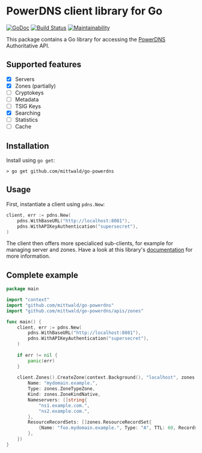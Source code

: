 # PowerDNS client library for Go

[![GoDoc](https://godoc.org/github.com/mittwald/go-powerdns?status.svg)](https://godoc.org/github.com/mittwald/go-powerdns)
[![Build Status](https://travis-ci.org/mittwald/go-powerdns.svg?branch=master)](https://travis-ci.org/mittwald/go-powerdns)
[![Maintainability](https://api.codeclimate.com/v1/badges/aa54a869f5ff56477a2a/maintainability)](https://codeclimate.com/github/mittwald/go-powerdns/maintainability)

This package contains a Go library for accessing the [PowerDNS][powerdns] Authoritative API.

## Supported features

- [x] Servers
- [x] Zones (partially)
- [ ] Cryptokeys
- [ ] Metadata
- [ ] TSIG Keys
- [x] Searching
- [ ] Statistics
- [ ] Cache

## Installation

Install using `go get`:

```console
> go get github.com/mittwald/go-powerdns
```

## Usage

First, instantiate a client using `pdns.New`:

```go
client, err := pdns.New(
    pdns.WithBaseURL("http://localhost:8081"),
    pdns.WithAPIKeyAuthentication("supersecret"),
)
```

The client then offers more specialiced sub-clients, for example for managing server and zones.
Have a look at this library's [documentation][godoc] for more information.

## Complete example

```go
package main

import "context"
import "github.com/mittwald/go-powerdns"
import "github.com/mittwald/go-powerdns/apis/zones"

func main() {
    client, err := pdns.New(
        pdns.WithBaseURL("http://localhost:8081"),
        pdns.WithAPIKeyAuthentication("supersecret"),
    )
	
    if err != nil {
    	panic(err)
    }
    
    client.Zones().CreateZone(context.Background(), "localhost", zones.Zone{
        Name: "mydomain.example.",
        Type: zones.ZoneTypeZone,
        Kind: zones.ZoneKindNative,
        Nameservers: []string{
            "ns1.example.com.",
            "ns2.example.com.",
        },
        ResourceRecordSets: []zones.ResourceRecordSet{
            {Name: "foo.mydomain.example.", Type: "A", TTL: 60, Records: []zones.Record{{Content: "127.0.0.1"}}},
        },
    })
}
```

[powerdns]: https://github.com/PowerDNS/pdns
[godoc]: https://godoc.org/github.com/mittwald/go-powerdns